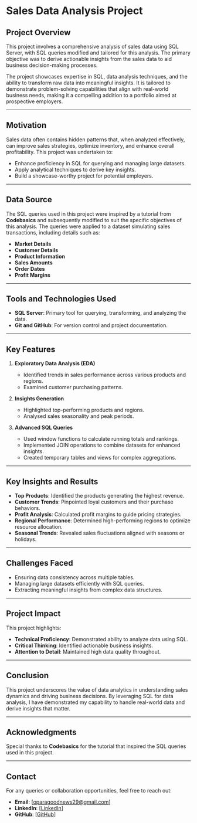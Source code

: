 # Sales Data Analysis Project

## Project Overview
This project involves a comprehensive analysis of sales data using SQL Server, with SQL queries modified and tailored for this analysis. The primary objective was to derive actionable insights from the sales data to aid business decision-making processes.

The project showcases expertise in SQL, data analysis techniques, and the ability to transform raw data into meaningful insights. It is tailored to demonstrate problem-solving capabilities that align with real-world business needs, making it a compelling addition to a portfolio aimed at prospective employers.

---

## Motivation
Sales data often contains hidden patterns that, when analyzed effectively, can improve sales strategies, optimize inventory, and enhance overall profitability. This project was undertaken to:

- Enhance proficiency in SQL for querying and managing large datasets.
- Apply analytical techniques to derive key insights.
- Build a showcase-worthy project for potential employers.

---

## Data Source

The SQL queries used in this project were inspired by a tutorial from **Codebasics** and subsequently modified to suit the specific objectives of this analysis. The queries were applied to a dataset simulating sales transactions, including details such as:

- **Market Details**
- **Customer Details**
- **Product Information**
- **Sales Amounts**
- **Order Dates**
- **Profit Margins**

---

## Tools and Technologies Used

- **SQL Server**: Primary tool for querying, transforming, and analyzing the data.
- **Git and GitHub**: For version control and project documentation.

---

## Key Features

1. **Exploratory Data Analysis (EDA)**
   - Identified trends in sales performance across various products and regions.
   - Examined customer purchasing patterns.

2. **Insights Generation**
   - Highlighted top-performing products and regions.
   - Analysed sales seasonality and peak periods.

3. **Advanced SQL Queries**
   - Used window functions to calculate running totals and rankings.
   - Implemented JOIN operations to combine datasets for enhanced insights.
   - Created temporary tables and views for complex aggregations.

---

## Key Insights and Results

- **Top Products**: Identified the products generating the highest revenue.
- **Customer Trends**: Pinpointed loyal customers and their purchase behaviors.
- **Profit Analysis**: Calculated profit margins to guide pricing strategies.
- **Regional Performance**: Determined high-performing regions to optimize resource allocation.
- **Seasonal Trends**: Revealed sales fluctuations aligned with seasons or holidays.

---

## Challenges Faced

- Ensuring data consistency across multiple tables.
- Managing large datasets efficiently with SQL queries.
- Extracting meaningful insights from complex data structures.

---

## Project Impact

This project highlights:

- **Technical Proficiency**: Demonstrated ability to analyze data using SQL.
- **Critical Thinking**: Identified actionable business insights.
- **Attention to Detail**: Maintained high data quality throughout.

---

## Conclusion

This project underscores the value of data analytics in understanding sales dynamics and driving business decisions. By leveraging SQL for data analysis, I have demonstrated my capability to handle real-world data and derive insights that matter.

---

## Acknowledgments

Special thanks to **Codebasics** for the tutorial that inspired the SQL queries used in this project.

---

## Contact

For any queries or collaboration opportunities, feel free to reach out:

- **Email**: [oparagoodnews29@gmail.com]
- **LinkedIn**: [[LinkedIn](https://linkedin.com/in/goodnews)]
- **GitHub**: [[GitHub](https://github.com/goodnews)]
